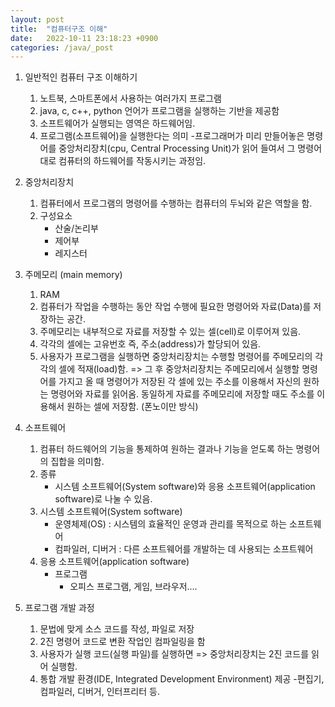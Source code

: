 ```yaml
---
layout: post
title:  "컴퓨터구조 이해"
date:   2022-10-11 23:18:23 +0900
categories: /java/_post
---
```

1. 일반적인 컴퓨터 구조 이해하기
    1) 노트북, 스마트폰에서 사용하는 여러가지 프로그램
    2) java, c, c++, python 언어가 프로그램을 실행하는 기반을 제공함
    3) 소프트웨어가 실행되는 영역은 하드웨어임.
    4) 프로그램(소프트웨어)을 실행한다는 의미
        -프로그래머가 미리 만들어놓은 명령어를
         중앙처리장치(cpu, Central Processing Unit)가 읽어 들여서
         그 명령어대로 컴퓨터의 하드웨어를 작동시키는 과정임.

2. 중앙처리장치
    1) 컴퓨터에서 프로그램의 명령어를 수행하는 컴퓨터의 두뇌와 같은 역할을 함.
    2) 구성요소
        - 산술/논리부
        - 제어부
        - 레지스터

3. 주메모리 (main memory)
    1) RAM
    2) 컴퓨터가 작업을 수행하는 동안 작업 수행에 필요한
       명령어와 자료(Data)를 저장하는 공간.
    3) 주메모리는 내부적으로 자료를 저장할 수 있는 셀(cell)로 이루어져 있음.
    4) 각각의 셀에는 고유번호 즉, 주소(address)가 할당되어 있음.
    5) 사용자가 프로그램을 실행하면 중앙처리장치는 수행할 명령어를
       주메모리의 각각의 셀에 적재(load)함.
       => 그 후 중앙처리장치는 주메모리에서 실행할 명령어를 가지고 올 때
          명령어가 저장된 각 셀에 있는 주소를 이용해서
          자신의 원하는 명령어와 자료를 읽어옴.
          동일하게 자료를 주메모리에 저장할 때도 주소를 이용해서 원하는 셀에 저장함.
          (폰노이만 방식)

4. 소프트웨어
    1) 컴퓨터 하드웨어의 기능을 통제하여 원하는 결과나 기능을 얻도록 하는
       명령어의 집합을 의미함.
    2) 종류
       - 시스템 소프트웨어(System software)와
         응용 소프트웨어(application software)로 나눌 수 있음.
    3) 시스템 소프트웨어(System software)
       - 운영체제(OS) : 시스템의 효율적인 운영과 관리를 목적으로 하는 소프트웨어
       - 컴파일러, 디버거 : 다른 소프트웨어를 개발하는 데 사용되는 소프트웨어
    4) 응용 소프트웨어(application software)
       - 프로그램
            - 오피스 프로그램, 게임, 브라우저....

5. 프로그램 개발 과정
    1) 문법에 맞게 소스 코드를 작성, 파일로 저장
    2) 2진 명령어 코드로 변환 작업인 컴파일링을 함
    3) 사용자가 실행 코드(실행 파일)를 실행하면 => 중앙처리장치는 2진 코드를 읽어 실행함.
    4) 통합 개발 환경(IDE, Integrated Development Environment) 제공
            -편집기, 컴파일러, 디버거, 인터프리터 등.
